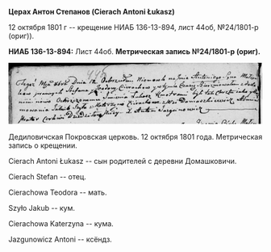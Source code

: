 **Церах Антон Степанов (Cierach Antoni Łukasz)**

12 октября 1801 г -- крещение НИАБ 136-13-894, лист 44об, №24/1801-р
(ориг)).

**НИАБ 136-13-894:** Лист 44об. **Метрическая запись №24/1801-р
(ориг).**

![](./media/6bb035835220fb5f8fff2575f6c2c92123c2eb40.png)

Дедиловичская Покровская церковь. 12 октября 1801 года. Метрическая
запись о крещении.

Cierach Antoni Łukasz -- сын родителей с деревни Домашковичи.

Cierach Stefan -- отец.

Cierachowa Teodora -- мать.

Szyło Jakub -- кум.

Cierachowa Katerzyna -- кума.

Jazgunowicz Antoni -- ксёндз.
